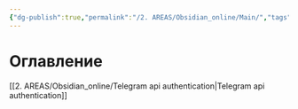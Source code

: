 ```yaml
---
{"dg-publish":true,"permalink":"/2. AREAS/Obsidian_online/Main/","tags":["сайты","gardenEntry"],"created":"2024-10-21T11:51:57.475-03:00","updated":"2024-10-22T14:36:20.869-03:00"}
---
```


# Оглавление

[[2. AREAS/Obsidian_online/Telegram api authentication\|Telegram api authentication]]
